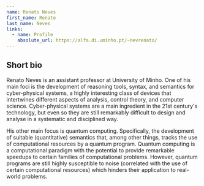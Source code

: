 ```yaml
---
name: Renato Neves
first_name: Renato
last_name: Neves
links:
  - name: Profile
    absolute_url: https://alfa.di.uminho.pt/~nevrenato/
---
```


## Short bio

Renato Neves is an assistant professor at University of Minho. One of his main foci is the development of reasoning tools, syntax, and semantics for cyber-physical systems, a highly interesting class of devices that intertwines different aspects of analysis, control theory, and computer science. Cyber-physical systems are a main ingredient in the 21st century's technology, but even so they are still remarkably difficult to design and analyse in a systematic and disciplined way.

His other main focus is quantum computing. Specifically, the development of suitable (quantitative) semantics that, among other things, tracks the use of computational resources by a quantum program. Quantum computing is a computational paradigm with the potential to provide remarkable speedups to certain families of computational problems. However, quantum programs are still highly susceptible to noise (correlated with the use of certain computational resources) which hinders their application to real-world problems.
